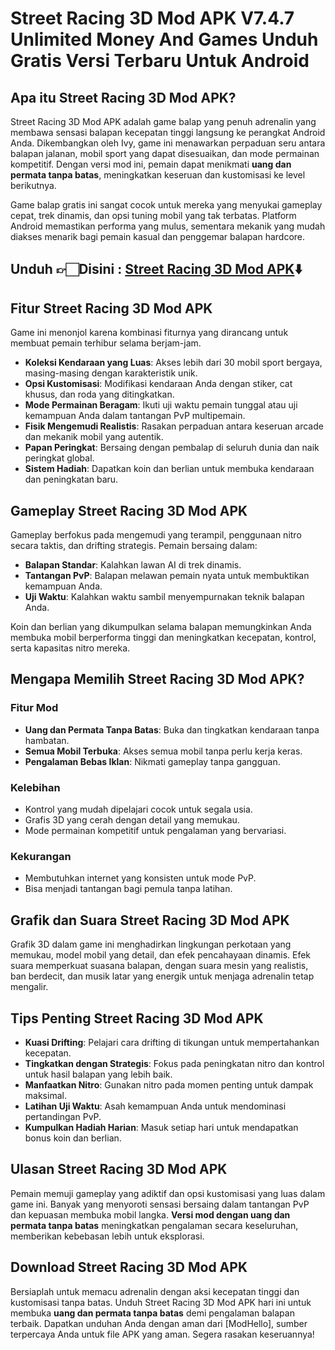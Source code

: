 # Street Racing 3D Mod APK V7.4.7 Unlimited Money And Games Unduh Gratis Versi Terbaru Untuk Android

## Apa itu Street Racing 3D Mod APK?
Street Racing 3D Mod APK adalah game balap yang penuh adrenalin yang membawa sensasi balapan kecepatan tinggi langsung ke perangkat Android Anda. Dikembangkan oleh Ivy, game ini menawarkan perpaduan seru antara balapan jalanan, mobil sport yang dapat disesuaikan, dan mode permainan kompetitif. Dengan versi mod ini, pemain dapat menikmati **uang dan permata tanpa batas**, meningkatkan keseruan dan kustomisasi ke level berikutnya.

Game balap gratis ini sangat cocok untuk mereka yang menyukai gameplay cepat, trek dinamis, dan opsi tuning mobil yang tak terbatas. Platform Android memastikan performa yang mulus, sementara mekanik yang mudah diakses menarik bagi pemain kasual dan penggemar balapan hardcore.

## Unduh 👉🏻Disini : [Street Racing 3D Mod APK](https://modhello.com/street-racing-3d/)⬇️

## Fitur Street Racing 3D Mod APK
Game ini menonjol karena kombinasi fiturnya yang dirancang untuk membuat pemain terhibur selama berjam-jam.

- **Koleksi Kendaraan yang Luas**: Akses lebih dari 30 mobil sport bergaya, masing-masing dengan karakteristik unik.
- **Opsi Kustomisasi**: Modifikasi kendaraan Anda dengan stiker, cat khusus, dan roda yang ditingkatkan.
- **Mode Permainan Beragam**: Ikuti uji waktu pemain tunggal atau uji kemampuan Anda dalam tantangan PvP multipemain.
- **Fisik Mengemudi Realistis**: Rasakan perpaduan antara keseruan arcade dan mekanik mobil yang autentik.
- **Papan Peringkat**: Bersaing dengan pembalap di seluruh dunia dan naik peringkat global.
- **Sistem Hadiah**: Dapatkan koin dan berlian untuk membuka kendaraan dan peningkatan baru.


## Gameplay Street Racing 3D Mod APK
Gameplay berfokus pada mengemudi yang terampil, penggunaan nitro secara taktis, dan drifting strategis. Pemain bersaing dalam:

- **Balapan Standar**: Kalahkan lawan AI di trek dinamis.
- **Tantangan PvP**: Balapan melawan pemain nyata untuk membuktikan kemampuan Anda.
- **Uji Waktu**: Kalahkan waktu sambil menyempurnakan teknik balapan Anda.

Koin dan berlian yang dikumpulkan selama balapan memungkinkan Anda membuka mobil berperforma tinggi dan meningkatkan kecepatan, kontrol, serta kapasitas nitro mereka.


## Mengapa Memilih Street Racing 3D Mod APK?

### Fitur Mod

- **Uang dan Permata Tanpa Batas**: Buka dan tingkatkan kendaraan tanpa hambatan.
- **Semua Mobil Terbuka**: Akses semua mobil tanpa perlu kerja keras.
- **Pengalaman Bebas Iklan**: Nikmati gameplay tanpa gangguan.

### Kelebihan

- Kontrol yang mudah dipelajari cocok untuk segala usia.
- Grafis 3D yang cerah dengan detail yang memukau.
- Mode permainan kompetitif untuk pengalaman yang bervariasi.

### Kekurangan

- Membutuhkan internet yang konsisten untuk mode PvP.
- Bisa menjadi tantangan bagi pemula tanpa latihan.


## Grafik dan Suara Street Racing 3D Mod APK
Grafik 3D dalam game ini menghadirkan lingkungan perkotaan yang memukau, model mobil yang detail, dan efek pencahayaan dinamis. Efek suara memperkuat suasana balapan, dengan suara mesin yang realistis, ban berdecit, dan musik latar yang energik untuk menjaga adrenalin tetap mengalir.


## Tips Penting Street Racing 3D Mod APK

- **Kuasi Drifting**: Pelajari cara drifting di tikungan untuk mempertahankan kecepatan.
- **Tingkatkan dengan Strategis**: Fokus pada peningkatan nitro dan kontrol untuk hasil balapan yang lebih baik.
- **Manfaatkan Nitro**: Gunakan nitro pada momen penting untuk dampak maksimal.
- **Latihan Uji Waktu**: Asah kemampuan Anda untuk mendominasi pertandingan PvP.
- **Kumpulkan Hadiah Harian**: Masuk setiap hari untuk mendapatkan bonus koin dan berlian.


## Ulasan Street Racing 3D Mod APK
Pemain memuji gameplay yang adiktif dan opsi kustomisasi yang luas dalam game ini. Banyak yang menyoroti sensasi bersaing dalam tantangan PvP dan kepuasan membuka mobil langka. **Versi mod dengan uang dan permata tanpa batas** meningkatkan pengalaman secara keseluruhan, memberikan kebebasan lebih untuk eksplorasi.


## Download Street Racing 3D Mod APK
Bersiaplah untuk memacu adrenalin dengan aksi kecepatan tinggi dan kustomisasi tanpa batas. Unduh Street Racing 3D Mod APK hari ini untuk membuka **uang dan permata tanpa batas** demi pengalaman balapan terbaik. Dapatkan unduhan Anda dengan aman dari [ModHello], sumber terpercaya Anda untuk file APK yang aman. Segera rasakan keseruannya!
